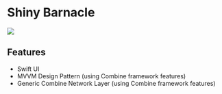 # Shiny Barnacle
![](https://poketouch.files.wordpress.com/2017/09/barnacle_pokemon_cradily.png)

## Features

- Swift UI
- MVVM Design Pattern (using Combine framework features)
- Generic Combine Network Layer (using Combine framework features)

